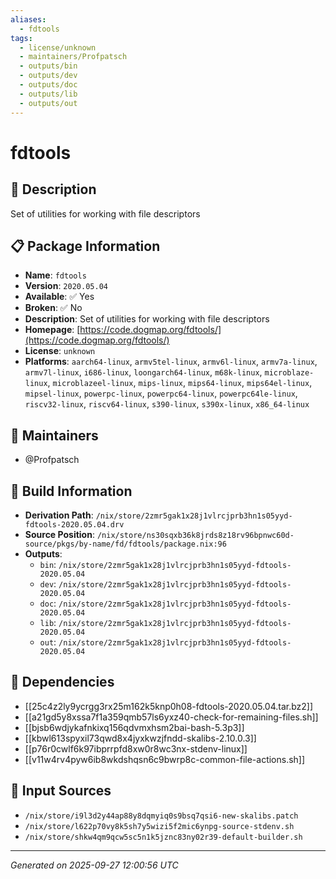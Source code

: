 ```yaml
---
aliases:
  - fdtools
tags:
  - license/unknown
  - maintainers/Profpatsch
  - outputs/bin
  - outputs/dev
  - outputs/doc
  - outputs/lib
  - outputs/out
---
```


# fdtools

## 📝 Description

Set of utilities for working with file descriptors

## 📋 Package Information

- **Name**: `fdtools`
- **Version**: `2020.05.04`
- **Available**: ✅ Yes
- **Broken**: ✅ No
- **Description**: Set of utilities for working with file descriptors
- **Homepage**: [https://code.dogmap.org/fdtools/](https://code.dogmap.org/fdtools/)
- **License**: `unknown`
- **Platforms**: `aarch64-linux`, `armv5tel-linux`, `armv6l-linux`, `armv7a-linux`, `armv7l-linux`, `i686-linux`, `loongarch64-linux`, `m68k-linux`, `microblaze-linux`, `microblazeel-linux`, `mips-linux`, `mips64-linux`, `mips64el-linux`, `mipsel-linux`, `powerpc-linux`, `powerpc64-linux`, `powerpc64le-linux`, `riscv32-linux`, `riscv64-linux`, `s390-linux`, `s390x-linux`, `x86_64-linux`
## 👥 Maintainers

- @Profpatsch


## 🔧 Build Information

- **Derivation Path**: `/nix/store/2zmr5gak1x28j1vlrcjprb3hn1s05yyd-fdtools-2020.05.04.drv`
- **Source Position**: `/nix/store/ns30sqxb36k8jrds8z18rv96bpnwc60d-source/pkgs/by-name/fd/fdtools/package.nix:96`
- **Outputs**:
  - `bin`:  `/nix/store/2zmr5gak1x28j1vlrcjprb3hn1s05yyd-fdtools-2020.05.04`
  - `dev`:  `/nix/store/2zmr5gak1x28j1vlrcjprb3hn1s05yyd-fdtools-2020.05.04`
  - `doc`:  `/nix/store/2zmr5gak1x28j1vlrcjprb3hn1s05yyd-fdtools-2020.05.04`
  - `lib`:  `/nix/store/2zmr5gak1x28j1vlrcjprb3hn1s05yyd-fdtools-2020.05.04`
  - `out`:  `/nix/store/2zmr5gak1x28j1vlrcjprb3hn1s05yyd-fdtools-2020.05.04`

## 🔗 Dependencies

- [[25c4z2ly9ycrgg3rx25m162k5knp0h08-fdtools-2020.05.04.tar.bz2]]
- [[a21gd5y8xssa7f1a359qmb57ls6yxz40-check-for-remaining-files.sh]]
- [[bjsb6wdjykafnkixq156qdvmxhsm2bai-bash-5.3p3]]
- [[kbwl613spyxil73qwd8x4jyxkwzjfndd-skalibs-2.10.0.3]]
- [[p76r0cwlf6k97ibprrpfd8xw0r8wc3nx-stdenv-linux]]
- [[v11w4rv4pyw6ib8wkdshqsn6c9bwrp8c-common-file-actions.sh]]

## 📁 Input Sources

- `/nix/store/i9l3d2y44ap88y8dqmyiq0s9bsq7qsi6-new-skalibs.patch`
- `/nix/store/l622p70vy8k5sh7y5wizi5f2mic6ynpg-source-stdenv.sh`
- `/nix/store/shkw4qm9qcw5sc5n1k5jznc83ny02r39-default-builder.sh`

---
*Generated on 2025-09-27 12:00:56 UTC*
